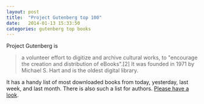 ```yaml
---
layout: post
title:  "Project Gutenberg top 100"
date:   2014-01-13 15:33:50
categories: gutenberg top books
---
```


Project Gutenberg is

> a volunteer effort to digitize and archive cultural works, to "encourage the
creation and distribution of eBooks".[2] It was founded in 1971 by Michael S.
Hart and is the oldest digital library.

It has a handy list of most downloaded books from today, yesterday, last week,
and last month. There is also such a list for authors.
[Please have a look](http://www.gutenberg.org/browse/scores/top).
